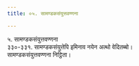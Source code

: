 ```yaml
---
title: ०५. सामण्डकसंयुत्तवण्णना

---
```

५. सामण्डकसंयुत्तवण्णना  
३३०-३३१. सामण्डकसंयुत्तेपि इमिनाव नयेन अत्थो वेदितब्बो।  
सामण्डकसंयुत्तवण्णना निट्ठिता।  